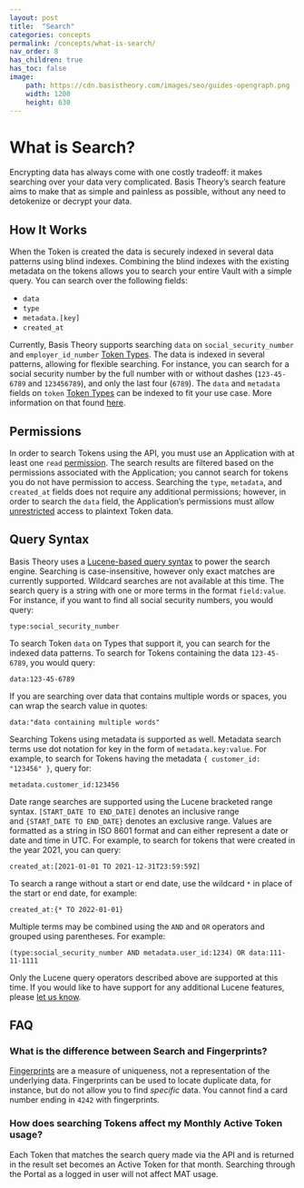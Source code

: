 ```yaml
---
layout: post
title:  "Search"
categories: concepts
permalink: /concepts/what-is-search/
nav_order: 8
has_children: true
has_toc: false
image:
    path: https://cdn.basistheory.com/images/seo/guides-opengraph.png
    width: 1200
    height: 630
---
```


# What is Search?

Encrypting data has always come with one costly tradeoff: it makes searching over your data very complicated. Basis Theory’s search feature aims to make that as simple and painless as possible, without any need to detokenize or decrypt your data.

## How It Works

When the Token is created the data is securely indexed in several data patterns using blind indexes. Combining the blind indexes with the existing metadata on the tokens allows you to search your entire Vault with a simple query. You can search over the following fields:

- `data`
- `type`
- `metadata.[key]`
- `created_at`

Currently, Basis Theory supports searching `data` on `social_security_number` and `employer_id_number` [Token Types](https://docs.basistheory.com/#token-types). The data is indexed in several patterns, allowing for flexible searching. For instance, you can search for a social security number by the full number with or without dashes (`123-45-6789` and `123456789`), and only the last four (`6789`). The `data` and `metadata` fields on `token` [Token Types](https://docs.basistheory.com/#token-types) can be indexed to fit your use case. More information on that found [here](https://docs.basistheory.com/expressions/#search-indexes).

## Permissions

In order to search Tokens using the API, you must use an Application with at least one `read` [permission](https://docs.basistheory.com/#permissions-permission-types). The search results are filtered based on the permissions associated with the Application; you cannot search for tokens you do not have permission to access. Searching the `type`, `metadata`, and `created_at` fields does not require any additional permissions; however, in order to search the `data` field, the Application’s permissions must allow [unrestricted](https://docs.basistheory.com/#tokens-token-restriction-policies) access to plaintext Token data. 

## Query Syntax

Basis Theory uses a [Lucene-based query syntax](http://www.lucenetutorial.com/lucene-query-syntax.html) to power the search engine. Searching is case-insensitive, however only exact matches are currently supported. Wildcard searches are not available at this time. The search query is a string with one or more terms in the format `field:value`. For instance, if you want to find all social security numbers, you would query:

```
type:social_security_number
```

To search Token `data` on Types that support it, you can search for the indexed data patterns. To search for Tokens containing the data `123-45-6789`, you would query:

```
data:123-45-6789
```

If you are searching over data that contains multiple words or spaces, you can wrap the search value in quotes:

```
data:"data containing multiple words"
```

Searching Tokens using metadata is supported as well. Metadata search terms use dot notation for key in the form of `metadata.key:value`. For example, to search for Tokens having the metadata `{ customer_id: "123456" }`, query for:

```
metadata.customer_id:123456
```

Date range searches are supported using the Lucene bracketed range syntax. `[START_DATE TO END_DATE]` denotes an inclusive range and `{START_DATE TO END_DATE}` denotes an exclusive range. Values are formatted as a string in ISO 8601 format and can either represent a date or date and time in UTC. For example, to search for tokens that were created in the year 2021, you can query:

```
created_at:[2021-01-01 TO 2021-12-31T23:59:59Z]
```

To search a range without a start or end date, use the wildcard `*` in place of the start or end date, for example:

```
created_at:{* TO 2022-01-01}
```

Multiple terms may be combined using the `AND` and `OR` operators and grouped using parentheses. For example:

```
(type:social_security_number AND metadata.user_id:1234) OR data:111-11-1111
```

Only the Lucene query operators described above are supported at this time. If you would like to have support for any additional Lucene features, please [let us know](mailto:support@basistheory.com?subject=Token).

## FAQ

### What is the difference between Search and Fingerprints?

[Fingerprints](https://developers.basistheory.com/concepts/what-are-fingerprints/) are a measure of uniqueness, not a representation of the underlying data. Fingerprints can be used to locate duplicate data, for instance, but do not allow you to find *specific* data. You cannot find a card number ending in `4242` with fingerprints.

### How does searching Tokens affect my Monthly Active Token usage?

Each Token that matches the search query made via the API and is returned in the result set becomes an Active Token for that month. Searching through the Portal as a logged in user will not affect MAT usage.
